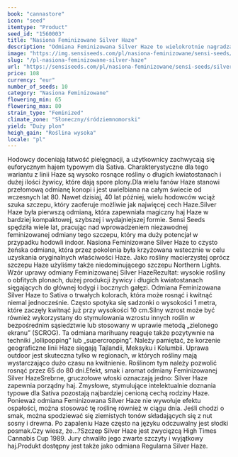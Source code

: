```yaml
---
book: "cannastore"
icon: "seed"
itemtype: "Product"
seed_id: "1560003"
title: "Nasiona Feminizowane Silver Haze"
description: "Odmiana Feminizowana Silver Haze to wielokrotnie nagradzana Sativa o wysokiej zawartości THC. Jest łatwa w uprawie i zapewnia obfite plony. Zamów teraz!"
image: "https://img.sensiseeds.com/pl/nasiona-feminizowane/sensi-seeds/silver-haze-feminizowane-image.png"
slug: "/pl-nasiona-feminizowane-silver-haze"
url: "https://sensiseeds.com/pl/nasiona-feminizowane/sensi-seeds/silver-haze-feminizowane?a_aid=cannastore"
price: 108
currency: "eur"
number_of_seeds: 10
category: "Nasiona Feminizowane"
flowering_min: 65
flowering_max: 80
strain_type: "Feminized"
climate_zone: "Słoneczny/śródziemnomorski"
yield: "Duży plon"
heigh_gain: "Roślina wysoka"
locale: "pl"
---
```

Hodowcy doceniają łatwość pielęgnacji, a użytkownicy zachwycają się euforycznym hajem typowym dla Sativa. Charakterystyczne dla tego wariantu z linii Haze są wysoko rosnące rośliny o długich kwiatostanach i dużej ilości żywicy, które dają spore plony.Dla wielu fanów Haze stanowi przełomową odmianę konopi i jest uwielbiana na całym świecie od wczesnych lat 80. Nawet dzisiaj, 40 lat później, wielu hodowców wciąż szuka szczepu, który zaoferuje możliwie jak najwięcej cech Haze.Silver Haze była pierwszą odmianą, która zapewniała magiczny haj Haze w bardziej kompaktowej, szybszej i wydajniejszej formie. Sensi Seeds spędziła wiele lat, pracując nad wprowadzeniem niezawodnej feminizowanej odmiany tego szczepu, który ma duży potencjał w przypadku hodowli indoor. Nasiona Feminizowane Silver Haze to czysto żeńska odmiana, która przez pokolenia była krzyżowana wstecznie w celu uzyskania oryginalnych właściwości Haze. Jako rośliny macierzystej oprócz szczepu Haze użyliśmy także niedominującego szczepu Northern Lights. Wzór uprawy odmiany Feminizowanej Silver HazeRezultat: wysokie rośliny o obfitych plonach, dużej produkcji żywicy i długich kwiatostanach sięgających do głównej łodygi i bocznych gałęzi. Odmiana Feminizowana Silver Haze to Sativa o trwałych kolorach, która może rosnąć i kwitnąć niemal jednocześnie. Często spotyka się sadzonki o wysokości 1 metra, które zaczęły kwitnąć już przy wysokości 10 cm.Silny wzrost może być również wykorzystany do stymulowania wzrostu innych roślin w bezpośrednim sąsiedztwie lub stosowany w uprawie metodą „zielonego ekranu” (SCROG). Ta odmiana marihuany reaguje także pozytywnie na techniki „lollipopping” lub „supercropping”. Należy pamiętać, że korzenie geograficzne linii Haze sięgają Tajlandii, Meksyku i Kolumbii. Uprawa outdoor jest skuteczna tylko w regionach, w których rośliny mają wystarczająco dużo czasu na kwitnienie. Roślinom tym należy pozwolić rosnąć przez 65 do 80 dni.Efekt, smak i aromat odmiany Feminizowanej Silver HazeSrebrne, gruczołowe włoski oznaczają jedno: Silver Haze zapewnia porządny haj. Zmysłowe, stymulujące intelektualnie doznania typowe dla Sativa pozostają najbardziej cenioną cechą rodziny Haze. Ponieważ odmiana Feminizowana Silver Haze nie wywołuje efektu ospałości, można stosować tę roślinę również w ciągu dnia. Jeśli chodzi o smak, można spodziewać się ziemistych tonów składających się z nut sosny i drewna. Po zapaleniu Haze często na języku odczuwalny jest słodki posmak.Czy wiesz, że…?Szczep Silver Haze jest zwycięzcą High Times Cannabis Cup 1989. Jury chwaliło jego zwarte szczyty i wyjątkowy haj.Produkt dostępny jest także jako odmiana Regularna Silver Haze.
